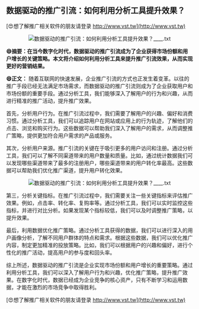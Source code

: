 ## **数据驱动的推广引流：如何利用分析工具提升效果？**

[😍想了解推广相关软件的朋友请登录 http://www.vst.tw](http://www.vst.tw)

 <center><img src="https://vst.tw/MP4/tuiguang/png/8.png" alt="数据驱动的推广引流：如何利用分析工具提升效果？____.txt"></center>

**😄摘要：在当今数字化时代，数据驱动的推广引流成为了企业获得市场份额和用户增长的关键策略。本文将介绍如何利用分析工具来提升推广引流效果，从而实现更好的营销结果。**

**😄正文：**
随着互联网的快速发展，企业推广引流的方式也正发生着变革。以往的推广手段已经无法满足市场需求，而数据驱动的推广引流则成为了企业获取用户和市场份额的重要手段。通过分析工具，我们能够深入了解用户的行为和兴趣，从而进行精准的推广活动，提升推广效果。

首先，分析用户行为。在推广引流过程中，我们需要了解用户的兴趣、偏好和消费习惯。通过分析工具，我们可以追踪用户在网站或应用上的行为轨迹，了解他们的点击、浏览和购买行为。这些数据可以帮助我们深入了解用户的需求，从而调整推广策略，提供更加符合用户需求的产品或服务。

其次，分析用户来源。推广引流的关键在于吸引更多的用户访问和注册。通过分析工具，我们可以了解不同渠道带来的用户数量和质量。比如，通过统计数据我们可以发现哪些渠道带来了最多的注册用户，哪些渠道带来的用户转化率最高。这些数据可以帮助我们优化推广渠道，提升用户转化效果。

 <center><img src="https://vst.tw/MP4/tuiguang/png/1.png" alt="数据驱动的推广引流：如何利用分析工具提升效果？____.txt"></center>

第三，分析关键指标。在推广引流过程中，我们需要关注一些关键指标来评估推广效果。例如，点击率、转化率、复购率等。通过分析工具，我们可以实时监控这些指标，并进行对比分析。如果发现某个指标较低，我们可以及时调整推广策略，以提升效果。

最后，利用数据优化推广策略。通过分析工具获得的数据，我们可以进行深入的用户画像分析，了解不同用户群体的特点和需求。根据这些数据，我们可以优化推广内容，制定更加精准的投放策略。比如，我们可以根据用户的兴趣和偏好，进行个性化的推广活动，提高用户的参与度和回头率。

综上所述，数据驱动的推广引流是企业实现市场份额和用户增长的重要策略。通过利用分析工具，我们可以深入了解用户行为和兴趣，优化推广策略，提升推广效果。在数字化时代，数据已经成为企业竞争的核心资产，只有不断学习和运用数据，才能在激烈的市场竞争中取得胜利。

[😍想了解推广相关软件的朋友请登录 http://www.vst.tw](http://www.vst.tw)



